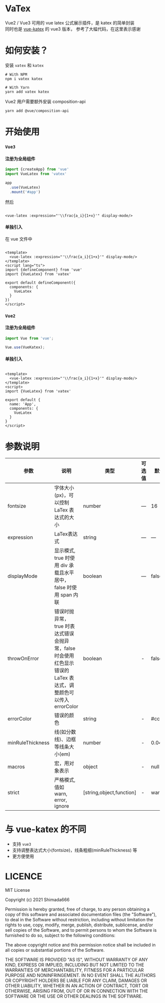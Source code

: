 # VaTex

Vue2 / Vue3 可用的 vue latex 公式展示插件，是 katex 的简单封装  
同时也是 [vue-katex](https://github.com/lucpotage/vue-katex) 的 vue3 版本， 参考了大幅代码，在这里表示感谢

# 如何安装？

安装 `vatex` 和 `katex`

```shell
# With NPM
npm i vatex katex

# With Yarn
yarn add vatex katex
```

Vue2 用户需要额外安装 composition-api

```shell
yarn add @vue/composition-api
```

# 开始使用

### `Vue3`

#### 注册为全局组件

```ts
import {createApp} from 'vue'
import VueLatex from 'vatex'

app
  .use(VueLatex)
  .mount('#app')
```

然后

```vue

<vue-latex :expression="'\\frac{a_i}{1+x}'" display-mode/>
```

#### 单独引入

在 vue 文件中

```vue

<template>
  <vue-latex :expression="'\\frac{a_i}{1+x}'" display-mode/>
</template>
<script lang="ts">
import {defineComponent} from 'vue'
import {VueLatex} from 'vatex'

export default defineComponent({
  components: {
    VueLatex
  }
})
</script>

```

### `Vue2`

#### 注册为全局组件

```ts
import Vue from 'vue';

Vue.use(VueKatex);
```

#### 单独引入

```vue

<template>
  <vue-latex :expression="'\\frac{a_i}{1+x}'" display-mode/>
</template>
<script>
import {VueLatex} from 'vatex'

export default {
  name: 'App',
  components: {
    VueLatex
  }
}
</script>
```

# 参数说明

| 参数      | 说明    | 类型      | 可选值       | 默认值   |
|---------- |-------- |---------- |-------------  |-------- |
| fontsize| 字体大小(px)，可以控制 LaTex 表达式的大小| number  |   —    |    16     |
| expression| LaTex表达式| string  |   —    |    —     |
| displayMode| 显示模式, true 时使用 div 承载且水平居中，false 时使用 span 内联 | boolean  |   —    |    false     |
| throwOnError| 错误时抛异常，true 时表达式错误会抛异常，false 时会使用红色显示错误的 LaTex 表达式，调整颜色可以传入 errorColor | boolean  |   -   |    false     |
| errorColor | 错误的颜色 | string | - | #cc0000 |
| minRuleThickness | 线(如分数线)、边框等线条大小(em) | number | - | 0.04 |
| macros | 宏，用对象表示 | object | - | null |
| strict | 严格模式, 值如 warn, error, ignore | \[string,object,function\] | - | warn |

# 与 vue-katex 的不同

* 支持 `vue3`
* 支持调整表达式大小(fontsize)，线条粗细(minRuleThickness) 等
* 更方便使用

# LICENCE

MIT License

Copyright (c) 2021 Shimada666

Permission is hereby granted, free of charge, to any person obtaining a copy of this software and associated
documentation files (the "Software"), to deal in the Software without restriction, including without limitation the
rights to use, copy, modify, merge, publish, distribute, sublicense, and/or sell copies of the Software, and to permit
persons to whom the Software is furnished to do so, subject to the following conditions:

The above copyright notice and this permission notice shall be included in all copies or substantial portions of the
Software.

THE SOFTWARE IS PROVIDED "AS IS", WITHOUT WARRANTY OF ANY KIND, EXPRESS OR IMPLIED, INCLUDING BUT NOT LIMITED TO THE
WARRANTIES OF MERCHANTABILITY, FITNESS FOR A PARTICULAR PURPOSE AND NONINFRINGEMENT. IN NO EVENT SHALL THE AUTHORS OR
COPYRIGHT HOLDERS BE LIABLE FOR ANY CLAIM, DAMAGES OR OTHER LIABILITY, WHETHER IN AN ACTION OF CONTRACT, TORT OR
OTHERWISE, ARISING FROM, OUT OF OR IN CONNECTION WITH THE SOFTWARE OR THE USE OR OTHER DEALINGS IN THE SOFTWARE.
